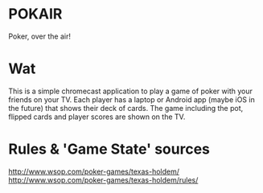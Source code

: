 POKAIR
======

Poker, over the air!

# Wat #

This is a simple chromecast application to play a game of poker with
your friends on your TV. Each player has a laptop or Android app (maybe
iOS in the future) that shows their deck of cards. The game including
the pot, flipped cards and player scores are shown on the TV.

# Rules & 'Game State' sources #

http://www.wsop.com/poker-games/texas-holdem/
http://www.wsop.com/poker-games/texas-holdem/rules/

